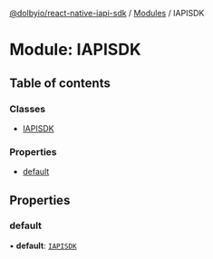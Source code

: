 [@dolbyio/react-native-iapi-sdk](../README.md) / [Modules](../modules.md) / IAPISDK

# Module: IAPISDK

## Table of contents

### Classes

- [IAPISDK](../classes/IAPISDK.IAPISDK-1.md)

### Properties

- [default](IAPISDK.md#default)

## Properties

### default

• **default**: [`IAPISDK`](../classes/IAPISDK.IAPISDK-1.md)
